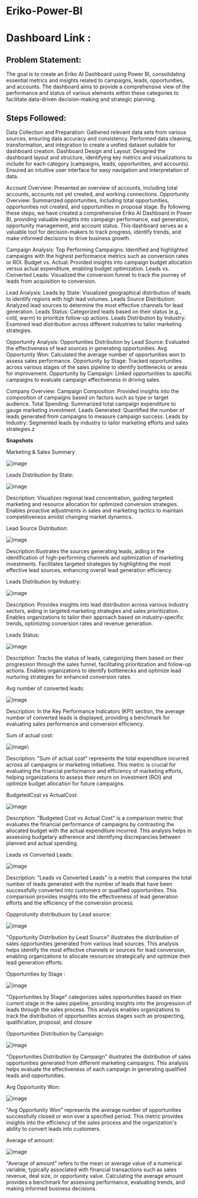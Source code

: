 # Eriko-Power-BI

# Dashboard Link : 

## Problem Statement:

The goal is to create an Eriko AI Dashboard using Power BI, consolidating essential metrics and insights related to campaigns, leads, opportunities, and accounts. 
The dashboard aims to provide a comprehensive view of the performance and status of various elements within these categories to facilitate data-driven decision-making and strategic planning.

## Steps Followed:

Data Collection and Preparation: Gathered relevant data sets from various sources, ensuring data accuracy and consistency. 
Performed data cleaning, transformation, and integration to create a unified dataset suitable for dashboard creation.
Dashboard Design and Layout: Designed the dashboard layout and structure, 
identifying key metrics and visualizations to include for each category (campaigns, leads, opportunities, and accounts). Ensured an intuitive user interface for easy navigation and interpretation of data.

Account Overview: Presented an overview of accounts, including total accounts, accounts not yet created, and working connections.
Opportunity Overview: Summarized opportunities, including total opportunities, opportunities not created, and opportunities in proposal stage.
By following these steps, we have created a comprehensive Eriko AI Dashboard in Power BI, providing valuable insights into campaign performance, 
ead generation, opportunity management, and account status. This dashboard serves as a valuable tool for decision-makers to track progress, 
identify trends, and make informed decisions to drive business growth.

Campaign Analysis:
Top Performing Campaigns: Identified and highlighted campaigns with the highest performance metrics such as conversion rates or ROI.
Budget vs. Actual: Provided insights into campaign budget allocation versus actual expenditure, enabling budget optimization.
Leads vs. Converted Leads: Visualized the conversion funnel to track the journey of leads from acquisition to conversion.

Lead Analysis:
Leads by State: Visualized geographical distribution of leads to identify regions with high lead volumes.
Leads Source Distribution: Analyzed lead sources to determine the most effective channels for lead generation.
Leads Status: Categorized leads based on their status (e.g., cold, warm) to prioritize follow-up actions.
Leads Distribution by Industry: Examined lead distribution across different industries to tailor marketing strategies.

Opportunity Analysis:
Opportunities Distribution by Lead Source: Evaluated the effectiveness of lead sources in generating opportunities.
Avg Opportunity Won: Calculated the average number of opportunities won to assess sales performance.
Opportunity by Stage: Tracked opportunities across various stages of the sales pipeline to identify bottlenecks or areas for improvement.
Opportunity by Campaign: Linked opportunities to specific campaigns to evaluate campaign effectiveness in driving sales.

Company Overview:
Campaign Composition: Provided insights into the composition of campaigns based on factors such as type or target audience.
Total Spending: Summarized total campaign expenditure to gauge marketing investment.
Leads Generated: Quantified the number of leads generated from campaigns to measure campaign success.
Leads by Industry: Segmented leads by industry to tailor marketing efforts and sales strategies.z

**Snapshots**

Marketing & Sales Summary

![image](https://github.com/vibhoreriko/Eriko-Power-BI/assets/144885104/c973eb60-370c-4dce-8bdd-da90a53e5d12)

Leads Distribution by State:

![image](https://github.com/vibhoreriko/Eriko-Power-BI/assets/144885104/bbbb1fb0-a03f-4dda-bfda-d99a10801215)

Description: Visualizes regional lead concentration, guiding targeted marketing and resource allocation for optimized conversion strategies. 
Enables proactive adjustments in sales and marketing tactics to maintain competitiveness amidst changing market dynamics.

Lead Source Distribution:

![image](https://github.com/vibhoreriko/Eriko-Power-BI/assets/144885104/a33d175b-479d-4c3f-9e73-537af1792c7b)

Description:Illustrates the sources generating leads, aiding in the identification of high-performing channels and optimization of marketing investments.
Facilitates targeted strategies by highlighting the most effective lead sources, enhancing overall lead generation efficiency.

Leads Distribution by Industry:

![image](https://github.com/vibhoreriko/Eriko-Power-BI/assets/144885104/fb9f3fbe-4b0b-400a-8554-c6c784a6ae1f)

Description: Provides insights into lead distribution across various industry sectors, aiding in targeted marketing strategies and sales prioritization.
Enables organizations to tailor their approach based on industry-specific trends, optimizing conversion rates and revenue generation.

Leads Status:

![image](https://github.com/vibhoreriko/Eriko-Power-BI/assets/144885104/ec94bf32-2af2-4c10-badb-cb984f44b7fa)

Description: Tracks the status of leads, categorizing them based on their progression through the sales funnel, facilitating prioritization and follow-up actions. 
Enables organizations to identify bottlenecks and optimize lead nurturing strategies for enhanced conversion rates.

Avg number of converted leads:

![image](https://github.com/vibhoreriko/Eriko-Power-BI/assets/144885104/fe9c1f9e-eb62-4291-8801-376c6988b908)

Description: In the Key Performance Indicators (KPI) section, the average number of converted leads is displayed, 
providing a benchmark for evaluating sales performance and conversion efficiency. 

Sum of actual cost:

![image](https://github.com/vibhoreriko/Eriko-Power-BI/assets/144885104/8e319cbc-9b52-4b6d-9b1c-e1bd47d34316)\

Description: "Sum of actual cost" represents the total expenditure incurred across all campaigns or marketing initiatives. 
This metric is crucial for evaluating the financial performance and efficiency of marketing efforts, helping
organizations to assess their return on investment (ROI) and optimize budget allocation for future campaigns.

BudgetedCost vs ActualCost: 

![image](https://github.com/vibhoreriko/Eriko-Power-BI/assets/144885104/8d860637-b3be-48e1-b0d3-0e8b3b9949cd)

Description: "Budgeted Cost vs Actual Cost" is a comparison metric that evaluates the financial performance of campaigns 
by contrasting the allocated budget with the actual expenditure incurred. This analysis helps in assessing budgetary
adherence and identifying discrepancies between planned and actual spending.

Leads vs Converted Leads:

![image](https://github.com/vibhoreriko/Eriko-Power-BI/assets/144885104/c512dfe4-67ca-4b10-99de-2286a1cbe227)

Description: "Leads vs Converted Leads" is a metric that compares the total number of leads generated with the number of leads
that have been successfully converted into customers or qualified opportunities. This comparison provides insights
into the effectiveness of lead generation efforts and the efficiency of the conversion process.

Oppprotunity distributiuon by Lead source:

![image](https://github.com/vibhoreriko/Eriko-Power-BI/assets/144885104/b14f4119-44b9-44fb-adbc-adc6a0b894e5)

"Opportunity Distribution by Lead Source" illustrates the distribution of sales opportunities generated from various lead sources.
This analysis helps identify the most effective channels or sources for lead conversion, enabling organizations to allocate resources
strategically and optimize their lead generation efforts. 

Opportunities by Stage :

![image](https://github.com/vibhoreriko/Eriko-Power-BI/assets/144885104/88ebe666-311a-4322-8895-a99d1cfb79a2)

"Opportunities by Stage" categorizes sales opportunities based on their current stage in the sales pipeline, 
providing insights into the progression of leads through the sales process. This analysis enables organizations
to track the distribution of opportunities across stages such as prospecting, qualification, proposal, and closure

Opportunities Distribution by Campaign:

![image](https://github.com/vibhoreriko/Eriko-Power-BI/assets/144885104/accbf78e-661e-4b03-97b8-957750305995)

"Opportunities Distribution by Campaign" illustrates the distribution of sales opportunities generated from different marketing campaigns.
This analysis helps evaluate the effectiveness of each campaign in generating qualified leads and opportunities.

Avg Opportunity Won:

![image](https://github.com/vibhoreriko/Eriko-Power-BI/assets/144885104/f9cf52bd-efa8-47ff-a471-b407770a93aa)

"Avg Opportunity Won" represents the average number of opportunities successfully closed or won over a specified period. 
This metric provides insights into the efficiency of the sales process and the organization's ability to convert leads into customers. 

Average of amount:

![image](https://github.com/vibhoreriko/Eriko-Power-BI/assets/144885104/86b6a2c1-e964-4974-a201-12a712a483eb)

"Average of amount" refers to the mean or average value of a numerical variable, typically associated with financial
transactions such as sales revenue, deal size, or opportunity value. Calculating the average amount provides a benchmark
for assessing performance, evaluating trends, and making informed business decisions.













































